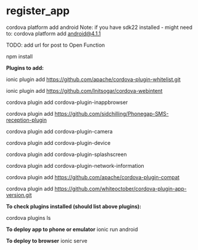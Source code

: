 # register_app 

cordova platform add android
Note: if you have sdk22 installed - might need to: cordova platform add android@4.1.1  

TODO: add url for post to Open Function 

npm install

**Plugins to add:**

ionic plugin add https://github.com/apache/cordova-plugin-whitelist.git 

ionic plugin add https://github.com/Initsogar/cordova-webintent 

cordova plugin add cordova-plugin-inappbrowser  

cordova plugin add https://github.com/sidchilling/Phonegap-SMS-reception-plugin

cordova plugin add cordova-plugin-camera

cordova plugin add cordova-plugin-device

cordova plugin add cordova-plugin-splashscreen

cordova plugin add cordova-plugin-network-information

cordova plugin add https://github.com/apache/cordova-plugin-compat

cordova plugin add https://github.com/whiteoctober/cordova-plugin-app-version.git



**To check plugins installed (should list above plugins):**

cordova plugins ls

**To deploy app to phone or emulator**
ionic run android

**To deploy to browser**
ionic serve